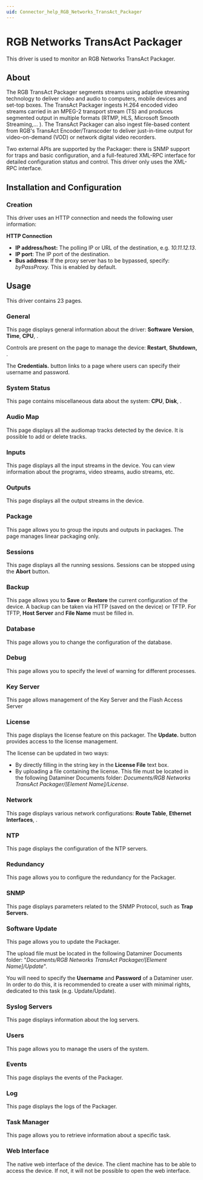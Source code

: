 ```yaml
---
uid: Connector_help_RGB_Networks_TransAct_Packager
---
```


# RGB Networks TransAct Packager

This driver is used to monitor an RGB Networks TransAct Packager.

## About

The RGB TransAct Packager segments streams using adaptive streaming technology to deliver video and audio to computers, mobile devices and set-top boxes. The TransAct Packager ingests H.264 encoded video streams carried in an MPEG-2 transport stream (TS) and produces segmented output in multiple formats (RTMP, HLS, Microsoft Smooth Streaming,... ). The TransAct Packager can also ingest file-based content from RGB's TransAct Encoder/Transcoder to deliver just-in-time output for video-on-demand (VOD) or network digital video recorders.

Two external APIs are supported by the Packager: there is SNMP support for traps and basic configuration, and a full-featured XML-RPC interface for detailed configuration status and control. This driver only uses the XML-RPC interface.

## Installation and Configuration

### Creation

This driver uses an HTTP connection and needs the following user information:

**HTTP Connection**

- **IP address/host:** The polling IP or URL of the destination, e.g. *10.11.12.13*.
- **IP port**: The IP port of the destination.
- **Bus address**: If the proxy server has to be bypassed, specify: *byPassProxy.* This is enabled by default.

## Usage

This driver contains 23 pages.

### General

This page displays general information about the driver: **Software** **Version**, **Time**, **CPU**, .

Controls are present on the page to manage the device: **Restart**, **Shutdown,** .

The **Credentials.** button links to a page where users can specify their username and password.

### System Status

This page contains miscellaneous data about the system: **CPU**, **Disk**, .

### Audio Map

This page displays all the audiomap tracks detected by the device. It is possible to add or delete tracks.

### Inputs

This page displays all the input streams in the device. You can view information about the programs, video streams, audio streams, etc.

### Outputs

This page displays all the output streams in the device.

### Package

This page allows you to group the inputs and outputs in packages. The page manages linear packaging only.

### Sessions

This page displays all the running sessions. Sessions can be stopped using the **Abort** button.

### Backup

This page allows you to **Save** or **Restore** the current configuration of the device. A backup can be taken via HTTP (saved on the device) or TFTP. For TFTP, **Host Server** and **File Name** must be filled in.

### Database

This page allows you to change the configuration of the database.

### Debug

This page allows you to specify the level of warning for different processes.

### Key Server

This page allows management of the Key Server and the Flash Access Server

### License

This page displays the license feature on this packager. The **Update.** button provides access to the license management.

The license can be updated in two ways:

- By directly filling in the string key in the **License File** text box.
- By uploading a file containing the license. This file must be located in the following Dataminer Documents folder: *Documents/RGB Networks TransAct Packager/\[Element Name\]/License*.

### Network

This page displays various network configurations: **Route Table**, **Ethernet Interfaces**, .

### NTP

This page displays the configuration of the NTP servers.

### Redundancy

This page allows you to configure the redundancy for the Packager.

### SNMP

This page displays parameters related to the SNMP Protocol, such as **Trap Servers.**

### Software Update

This page allows you to update the Packager.

The upload file must be located in the following Dataminer Documents folder: "*Documents/RGB Networks TransAct Packager/\[Element Name\]/Update*".

You will need to specify the **Username** and **Password** of a Dataminer user. In order to do this, it is recommended to create a user with minimal rights, dedicated to this task (e.g. Update/Update).

### Syslog Servers

This page displays information about the log servers.

### Users

This page allows you to manage the users of the system.

### Events

This page displays the events of the Packager.

### Log

This page displays the logs of the Packager.

### Task Manager

This page allows you to retrieve information about a specific task.

### Web Interface

The native web interface of the device. The client machine has to be able to access the device. If not, it will not be possible to open the web interface.
